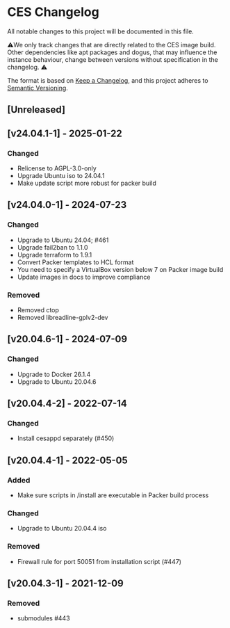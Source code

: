 # CES Changelog
All notable changes to this project will be documented in this file.

⚠️We only track changes that are directly related to the CES image build. 
Other dependencies like apt packages and dogus, that may influence the instance behaviour, change between versions
without specification in the changelog. ⚠️  

The format is based on [Keep a Changelog](https://keepachangelog.com/en/1.0.0/),
and this project adheres to [Semantic Versioning](https://semver.org/spec/v2.0.0.html).

## [Unreleased]

## [v24.04.1-1] - 2025-01-22
### Changed
- Relicense to AGPL-3.0-only
- Upgrade Ubuntu iso to 24.04.1
- Make update script more robust for packer build

## [v24.04.0-1] - 2024-07-23
### Changed
- Upgrade to Ubuntu 24.04; #461
- Upgrade fail2ban to 1.1.0
- Upgrade terraform to 1.9.1
- Convert Packer templates to HCL format
- You need to specify a VirtualBox version below 7 on Packer image build
- Update images in docs to improve compliance 

### Removed
- Removed ctop
- Removed libreadline-gplv2-dev

## [v20.04.6-1] - 2024-07-09
### Changed
- Upgrade to Docker 26.1.4
- Upgrade to Ubuntu 20.04.6

## [v20.04.4-2] - 2022-07-14
### Changed
- Install cesappd separately (#450)

## [v20.04.4-1] - 2022-05-05
### Added
- Make sure scripts in /install are executable in Packer build process

### Changed
- Upgrade to Ubuntu 20.04.4 iso

### Removed
- Firewall rule for port 50051 from installation script (#447)

## [v20.04.3-1] - 2021-12-09
### Removed
- submodules #443
